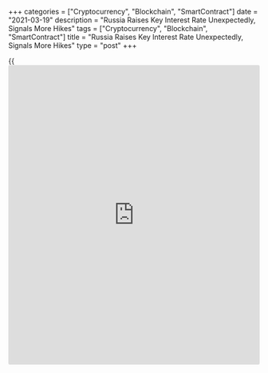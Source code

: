 +++
categories = ["Cryptocurrency", "Blockchain", "SmartContract"]
date = "2021-03-19"
description = "Russia Raises Key Interest Rate Unexpectedly, Signals More Hikes"
tags = ["Cryptocurrency", "Blockchain", "SmartContract"]
title = "Russia Raises Key Interest Rate Unexpectedly, Signals More Hikes"
type = "post"
+++

{{<iframe id="large-banner" src="https://www.bounty.group/#slide=22.0" width="100%" height="600" scrolling="no" style="border: 0px solid rgb(216, 221, 230); border-radius: 3px;">}}

Russia's central bank unexpectedly raised its key interest rate Friday,
citing higher than forecast inflation and a faster than expected
recovery in domestic demand.

The Board of Directors decided to increase the key rate by 25 basis
points to 4.50 percent, the Bank of Russia said in a statement.
Economists had expected the rate to remain at 4.25 percent.

The previous change in the rate was a quarter-point reduction in July
last year.  
  
The bank said that it "holds open the prospect of further increases in
the key rate at its upcoming meetings."

Inflation expectations of households and businesses remain elevated and
the balance of risks has shifted towards proinflationary ones, the
central bank said.

In her post-decision speech, the central bank governor Elvira Nabiullina
said the bank has begun to return to neutral monetary [policy](https://www.fintechee.com/policy/).  
  
"It is necessary to prevent further inflation acceleration," Nabiullina
said. "Inflation expectations need to be reduced as soon as possible."

The central bank expects annual inflation to return to its target close
to 4 percent in the first half of 2022 and to remain at that level
further on.

Following the latest [policy](https://www.fintechee.com/policy/) announcement, Capital Economics forecast
quarter-point hikes in April and June, with additional tightening later
this year taking the [policy](https://www.fintechee.com/policy/) rate to 5.25 percent by year-end.

"The central bank went much further than anybody was expecting in
delivering its guidance for significant monetary tightening to bring
inflation down," Capital Economics economist Liam Peach said.

"The CBR's determination to rein in inflation and a possible increase in
the threat of tighter sanctions later this year, argues strongly in
favor of additional tightening," the economist added.

For comments and feedback [contact](https://www.playgroundfx.com/contact/): editorial@rtt[news](https://www.letsplayfx.com/blog/forex-news-website/).com

[Economic News][1]

 **What parts of the world are seeing the best (and worst) economic
performances lately? Click[here][2] to check out our [Econ Scorecard][2]
and find out! See up-to-the-moment [ranking](https://www.playgroundfx.com/blog/crypto-exchange-ranking/)s for the best and worst
performers in [GDP][3], [unemployment rate][4], [inflation][5] and much
more.**

   1. www.rtt[news](https://www.letsplayfx.com/blog/forex-news-website/).com/Content/EconomicNews.aspx
   2. www.rtt[news](https://www.letsplayfx.com/blog/forex-news-website/).com/economic-scorecard/world-rank/unemployment-rate/highest-performance.aspx
   3. www.rtt[news](https://www.letsplayfx.com/blog/forex-news-website/).com/economic-scorecard/world-rank/GDP/highest-performance.aspx
   4. www.rtt[news](https://www.letsplayfx.com/blog/forex-news-website/).com/economic-scorecard/world-rank/unemployment-rate/lowest-performance.aspx
   5. www.rtt[news](https://www.letsplayfx.com/blog/forex-news-website/).com/economic-scorecard/world-rank/CPI/highest-performance.aspx
